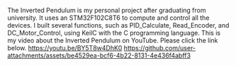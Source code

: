 The Inverted Pendulum is my personal project after graduating from university.
It uses an STM32F102C8T6 to compute and control all the devices.
I built several functions, such as PID_Calculate, Read_Encoder, and DC_Motor_Control, using KeilC with the C programming language.
This is my video about the Inverted Pendulum on YouTube. Please click the link below.
https://youtu.be/BY5T8w4DhK0
https://github.com/user-attachments/assets/be4529ea-bcf6-4b22-8131-4e436f4abff3
